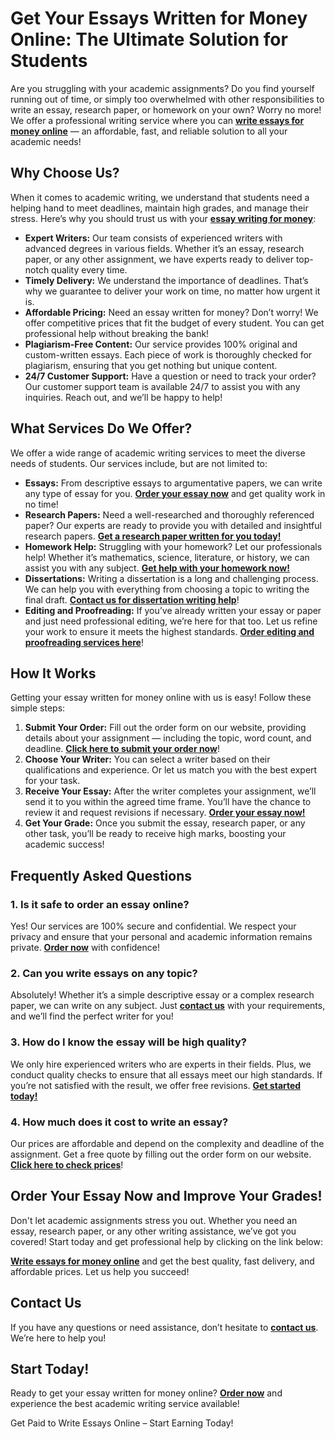 <h1>Get Your Essays Written for Money Online: The Ultimate Solution for Students</h1>

<p>Are you struggling with your academic assignments? Do you find yourself running out of time, or simply too overwhelmed with other responsibilities to write an essay, research paper, or homework on your own? Worry no more! We offer a professional writing service where you can <strong><a href="https://tinyurl.com/topessay?keyword=write+essays+for+money+online">write essays for money online</a></strong> — an affordable, fast, and reliable solution to all your academic needs!</p>

<h2>Why Choose Us?</h2>

<p>When it comes to academic writing, we understand that students need a helping hand to meet deadlines, maintain high grades, and manage their stress. Here’s why you should trust us with your <strong><a href="https://tinyurl.com/topessay?keyword=write+essays+for+money+online">essay writing for money</a></strong>:</p>

<ul>
  <li><strong>Expert Writers:</strong> Our team consists of experienced writers with advanced degrees in various fields. Whether it’s an essay, research paper, or any other assignment, we have experts ready to deliver top-notch quality every time.</li>
  <li><strong>Timely Delivery:</strong> We understand the importance of deadlines. That’s why we guarantee to deliver your work on time, no matter how urgent it is.</li>
  <li><strong>Affordable Pricing:</strong> Need an essay written for money? Don’t worry! We offer competitive prices that fit the budget of every student. You can get professional help without breaking the bank!</li>
  <li><strong>Plagiarism-Free Content:</strong> Our service provides 100% original and custom-written essays. Each piece of work is thoroughly checked for plagiarism, ensuring that you get nothing but unique content.</li>
  <li><strong>24/7 Customer Support:</strong> Have a question or need to track your order? Our customer support team is available 24/7 to assist you with any inquiries. Reach out, and we’ll be happy to help!</li>
</ul>

<h2>What Services Do We Offer?</h2>

<p>We offer a wide range of academic writing services to meet the diverse needs of students. Our services include, but are not limited to:</p>

<ul>
  <li><strong>Essays:</strong> From descriptive essays to argumentative papers, we can write any type of essay for you. <strong><a href="https://tinyurl.com/topessay?keyword=write+essays+for+money+online">Order your essay now</a></strong> and get quality work in no time!</li>
  <li><strong>Research Papers:</strong> Need a well-researched and thoroughly referenced paper? Our experts are ready to provide you with detailed and insightful research papers. <strong><a href="https://tinyurl.com/topessay?keyword=write+essays+for+money+online">Get a research paper written for you today!</a></strong></li>
  <li><strong>Homework Help:</strong> Struggling with your homework? Let our professionals help! Whether it’s mathematics, science, literature, or history, we can assist you with any subject. <strong><a href="https://tinyurl.com/topessay?keyword=write+essays+for+money+online">Get help with your homework now!</a></strong></li>
  <li><strong>Dissertations:</strong> Writing a dissertation is a long and challenging process. We can help you with everything from choosing a topic to writing the final draft. <strong><a href="https://tinyurl.com/topessay?keyword=write+essays+for+money+online">Contact us for dissertation writing help</a></strong>!</li>
  <li><strong>Editing and Proofreading:</strong> If you’ve already written your essay or paper and just need professional editing, we’re here for that too. Let us refine your work to ensure it meets the highest standards. <strong><a href="https://tinyurl.com/topessay?keyword=write+essays+for+money+online">Order editing and proofreading services here</a></strong>!</li>
</ul>

<h2>How It Works</h2>

<p>Getting your essay written for money online with us is easy! Follow these simple steps:</p>

<ol>
  <li><strong>Submit Your Order:</strong> Fill out the order form on our website, providing details about your assignment — including the topic, word count, and deadline. <strong><a href="https://tinyurl.com/topessay?keyword=write+essays+for+money+online">Click here to submit your order now</a></strong>!</li>
  <li><strong>Choose Your Writer:</strong> You can select a writer based on their qualifications and experience. Or let us match you with the best expert for your task.</li>
  <li><strong>Receive Your Essay:</strong> After the writer completes your assignment, we’ll send it to you within the agreed time frame. You’ll have the chance to review it and request revisions if necessary. <strong><a href="https://tinyurl.com/topessay?keyword=write+essays+for+money+online">Order your essay now!</a></strong></li>
  <li><strong>Get Your Grade:</strong> Once you submit the essay, research paper, or any other task, you’ll be ready to receive high marks, boosting your academic success!</li>
</ol>

<h2>Frequently Asked Questions</h2>

<h3>1. Is it safe to order an essay online?</h3>

<p>Yes! Our services are 100% secure and confidential. We respect your privacy and ensure that your personal and academic information remains private. <strong><a href="https://tinyurl.com/topessay?keyword=write+essays+for+money+online">Order now</a></strong> with confidence!</p>

<h3>2. Can you write essays on any topic?</h3>

<p>Absolutely! Whether it’s a simple descriptive essay or a complex research paper, we can write on any subject. Just <strong><a href="https://tinyurl.com/topessay?keyword=write+essays+for+money+online">contact us</a></strong> with your requirements, and we’ll find the perfect writer for you!</p>

<h3>3. How do I know the essay will be high quality?</h3>

<p>We only hire experienced writers who are experts in their fields. Plus, we conduct quality checks to ensure that all essays meet our high standards. If you’re not satisfied with the result, we offer free revisions. <strong><a href="https://tinyurl.com/topessay?keyword=write+essays+for+money+online">Get started today!</a></strong></p>

<h3>4. How much does it cost to write an essay?</h3>

<p>Our prices are affordable and depend on the complexity and deadline of the assignment. Get a free quote by filling out the order form on our website. <strong><a href="https://tinyurl.com/topessay?keyword=write+essays+for+money+online">Click here to check prices</a></strong>!</p>

<h2>Order Your Essay Now and Improve Your Grades!</h2>

<p>Don't let academic assignments stress you out. Whether you need an essay, research paper, or any other writing assistance, we’ve got you covered! Start today and get professional help by clicking on the link below:</p>

<p><strong><a href="https://tinyurl.com/topessay?keyword=write+essays+for+money+online">Write essays for money online</a></strong> and get the best quality, fast delivery, and affordable prices. Let us help you succeed!</p>

<h2>Contact Us</h2>

<p>If you have any questions or need assistance, don’t hesitate to <strong><a href="https://tinyurl.com/topessay?keyword=write+essays+for+money+online">contact us</a></strong>. We’re here to help you!</p>

<h2>Start Today!</h2>

<p>Ready to get your essay written for money online? <strong><a href="https://tinyurl.com/topessay?keyword=write+essays+for+money+online">Order now</a></strong> and experience the best academic writing service available!</p>
Get Paid to Write Essays Online – Start Earning Today!
